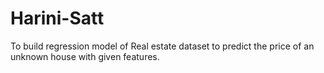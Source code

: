 # Harini-Satt
To build regression model of Real estate dataset to predict the price of an unknown house with given features.

